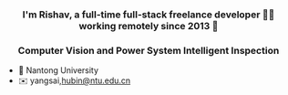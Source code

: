 ### <div align="center">I'm Rishav, a full-time full-stack freelance developer 👨‍💻 working remotely since 2013 🚀</div>  
### <div align="center">Computer Vision and Power System Intelligent Inspection</div>  
- 🔭 Nantong University
- ✉️ yangsai,hubin@ntu.edu.cn
